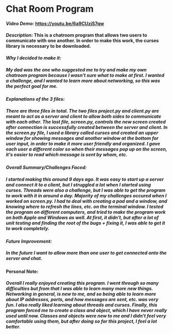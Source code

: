 # Chat Room Program

#### *Video Demo:* https://youtu.be/6a9CUzjS7qw
#### *Description:* This is a chatroom program that allows two users to communicate with one another. In order to make this work, the curses library is necessary to be downloaded.

#### *Why I decided to make it:*
##### My dad was the one who suggested me to try and make my own chatroom program because I wasn't sure what to make at first. I wanted a challenge, and I wanted to learn more about networking, so this was the perfect goal for me.

#### *Explanations of the 3 files:*
##### There are three files in total. The two files project.py and client.py are meant to act as a server and client to allow both sides to communicate with each other. The last file, screen.py, controls the new screen created after connection is successfully created between the server and client. In the screen.py file, I used a library called curses and created an upper window for showing messages and another window at the bottom for user input, in order to make it more user friendly and organized. I gave each user a different color so when their messages pop up on the screen, it's easier to read which message is sent by whom, etc.

#### *Overall Summary/Challenges Faced:*
##### I started making this around 9 days ago. It was easy to start up a server and connect it to a client, but I struggled a lot when I started using curses. Threads were also a challenge, but I was able to get the program to work with it in around a day. Majority of my challenges occured when I worked on screen.py. I had to deal with creating a pad and a window, and knowing where to refresh the lines, etc. on the terminal window. I tested the program on different computers, and tried to make the program work on both Apple and Windows as well. At first, it didn't, but after a lot of unit testing and finding the root of the bugs + fixing it, I was able to get it to work completely.

#### *Future Improvement:*
##### In the future I want to allow more than one user to get connected onto the server and chat.

#### Personal Note:
##### Overall I really enjoyed creating this program. I went through so many difficulties but from that I was able to learn many more new things. Networking in general, is new to me, and so being able to learn more about IP addresses, ports, and how messages are sent, etc. was very fun. I also really liked learning about threads and curses. Finally, this program forced me to create a class and object, which I have never really used until now. Classes and objects were new to me and I didn't feel very comfortable using them, but after doing so for this project, I feel a lot better.
